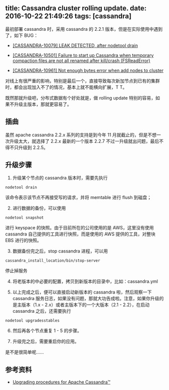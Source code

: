 title: Cassandra cluster rolling update.
date: 2016-10-22 21:49:26
tags: [cassandra]
---

最初部署 cassandra 时，采用 cassandra 的 2.2.1 版本，但是在实际使用中遇到了，如下 BUG：
- [[CASSANDRA-10079] LEAK DETECTED, after nodetool drain](https://issues.apache.org/jira/browse/CASSANDRA-10079)

- [[CASSANDRA-10501] Failure to start up Cassandra when temporary compaction files are not all renamed after kill/crash (FSReadError)](https://issues.apache.org/jira/browse/CASSANDRA-10501)

- [[CASSANDRA-10961] Not enough bytes error when add nodes to cluster](https://issues.apache.org/jira/browse/CASSANDRA-10961)

对线上有很严重的影响，特别是最后一个，直接导致每次新加节点到已有的集群时，都会出现加入不了的情况，基本上就不能横向扩展，T T。

既然那就升级吧，分布式数据有个好处就是，做 rolling update 特别的容易，如果不升级主版本，那就更容易了。

## 插曲

虽然 apache cassandra 2.2.x 系列的支持是到今年 11 月就截止的，但是不想一次升级太大，就选择了 2.2.x 最新的一个版本 2.2.7 不过一升级就出问题，最后不得不只升级到 2.2.5。

## 升级步骤

1. 升级某个节点的 cassandra 版本时，需要先执行

```
nodetool drain
```

该命令表示该节点不再接受写的请求，并将 memtable 进行 flush 到磁盘；

2. 进行数据的备份，可以使用

```
nodetool snapshot
```

进行 keyspace 的快照。由于目前所在的公司使用的是 AWS，这里没有使用 cassandra 自己提供的工具进行快照，而是使用的 AWS 提供的工具，对整块 EBS 进行的快照。

3. 数据备份完之后，stop cassandra 进程，可以用

```
cassandra_install_location/bin/stop-server
```

停止掉服务

4. 将老版本的中必要的配置，拷贝到新版本的目录中，比如：cassandra.yml

5. 以上完成之后，便可以直接启动新版本的 cassandra 啦，然后观察一下 cassandra 服务日志，如果没有问题，那就大功告成啦。注意，如果你升级的是主版本（1.x - 2.x）或者主版本下的一个大版本（2.1 - 2.2），在启动 cassandra 之后，还需要执行

```
nodetool upgradesstables
```

6. 然后再各个节点重复 1 - 5 的步骤。

7. 升级完之后，需要重启你的应用。

是不是很简单呢……

## 参考资料

- [Upgrading procedures for Apache Cassandra™](https://docs.datastax.com/en/latest-upgrade/upgrade/cassandra/upgrdCassandraDetails.html)
